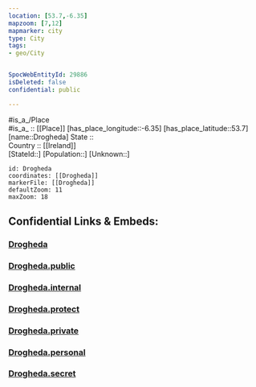 ```yaml
---
location: [53.7,-6.35] 
mapzoom: [7,12] 
mapmarker: city 
type: City
tags:
- geo/City


SpocWebEntityId: 29886
isDeleted: false
confidential: public

---
```

#is_a_/Place  
#is_a_ :: [[Place]] 
[has_place_longitude::-6.35] 
[has_place_latitude::53.7] 
[name::Drogheda] 
State ::  
Country :: [[Ireland]]  
[StateId::] 
[Population::] 
[Unknown::] 


```leaflet
id: Drogheda
coordinates: [[Drogheda]] 
markerFile: [[Drogheda]] 
defaultZoom: 11 
maxZoom: 18
```


## Confidential Links & Embeds: 

### [Drogheda](/_Standards/Earth/Continent/Europe/Europe~North/Ireland/Ireland,Provinces/Leinster/Meath/City/Drogheda.md) 

### [Drogheda.public](/_public/Earth/Continent/Europe/Europe~North/Ireland/Ireland,Provinces/Leinster/Meath/City/Drogheda.public.md) 

### [Drogheda.internal](/_internal/Earth/Continent/Europe/Europe~North/Ireland/Ireland,Provinces/Leinster/Meath/City/Drogheda.internal.md) 

### [Drogheda.protect](/_protect/Earth/Continent/Europe/Europe~North/Ireland/Ireland,Provinces/Leinster/Meath/City/Drogheda.protect.md) 

### [Drogheda.private](/_private/Earth/Continent/Europe/Europe~North/Ireland/Ireland,Provinces/Leinster/Meath/City/Drogheda.private.md) 

### [Drogheda.personal](/_personal/Earth/Continent/Europe/Europe~North/Ireland/Ireland,Provinces/Leinster/Meath/City/Drogheda.personal.md) 

### [Drogheda.secret](/_secret/Earth/Continent/Europe/Europe~North/Ireland/Ireland,Provinces/Leinster/Meath/City/Drogheda.secret.md)

